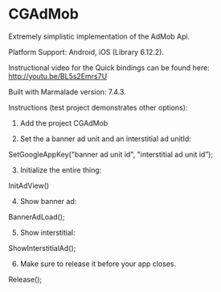 CGAdMob
==========
Extremely simplistic implementation of the AdMob Api.

Platform Support: Android, iOS (Library 6.12.2).

Instructional video for the Quick bindings can be found here:
http://youtu.be/BL5s2Emrs7U

Built with Marmalade version: 7.4.3.

Instructions (test project demonstrates other options):

1. Add the project CGAdMob

2. Set the a banner ad unit and an interstitial ad unitId:

SetGoogleAppKey("banner ad unit id", "interstitial ad unit id”);

3. Initialize the entire thing:

InitAdView()

4. Show banner ad:

BannerAdLoad();

5. Show interstitial:

ShowInterstitialAd();

6. Make sure to release it before your app closes.

Release();






